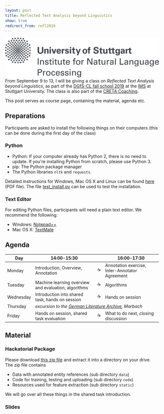 ```yaml
---
layout: post
title: Reflected Text Analysis beyond Linguistics
show: true
redirect_from: refl2019
---
```


![Cologne](/assets/2019-09-06-reflected-text-analysis/unilogo-ims_en.png)
From September 9 to 13, I will be giving a class on *Reflected Text Analysis beyond Linguistics*, as part of the [DGfS-CL fall school 2019](https://dgfs-clschool19.github.io) at the [IMS](https://www.ims.uni-stuttgart.de) at Stuttgart University. The class is also part of the [CRETA Coaching](https://www.creta.uni-stuttgart.de/coaching).

This post serves as course page, containing the material, agenda etc.


## <a name="Preparations"></a>Preparations

Participants are asked to install the following things on their computers (this can be done during the first day of the class)

### Python

- Python: If your computer already has Python 2, there is no need to update. If you're installing Python from scratch, please use Python 3.
- pip: The Python package manager
- The Python libraries `nltk` and `requests`.

Detailed instructions for Windows, Mac OS X and Linux can be found [here](/assets/2019-09-06-reflected-text-analysis/installation-instructions.pdf) (PDF file). The file [test_install.py](/assets/2019-09-06-reflected-text-analysis/test_install.py) can be used to test the installation.

### Text Editor

For editing Python files, participants will need a plain text editor. We recommend the following:

- Windows: [Notepad++](https://notepad-plus-plus.org)
- Mac OS X: [TextMate](https://macromates.com)

## <a name="Agenda"></a>Agenda

<table class="schedule">
  <thead>
    <tr>
      <th>Day</th>
      <th>14:00-15:30</th>
      <th>&nbsp;</th>
      <th>16:00-17:30</th>
    </tr>
  </thead>
  <tbody>
    <tr>
      <td>Monday</td>
      <td>Introduction, Overview, Annotation</td>
      <td>☕</td>
      <td>Annotation exercise, Inter-Annotator Agreement</td>
    </tr>
    <tr>
      <td>Tuesday</td>
      <td>Machine learning overview and evaluation, algorithms</td>
      <td>☕</td>
      <td>Algorithms</td>
    </tr>
    <tr>
      <td>Wednesday</td>
      <td>Introduction into shared task, hands on session</td>
      <td>☕</td>
      <td>Hands on session</td>
    </tr>
    <tr>
      <td>Thursday</td>
      <td colspan="3"><em>excursion to the <a href="https://www.dla-marbach.de/en">German Literature Archive</a>, Marbach</em></td>
    </tr>
    <tr>
      <td>Friday</td>
      <td>Hands on session, shared task evaluation</td>
      <td>☕</td>
      <td>What to do next, closing discussion</td>
    </tr>
  </tbody>
</table>



## <a name="Material"></a>Material

### Hackatorial Package

Please download [this zip file]() and extract it into a directory on your drive. The zip file contains

- Data with annotated entity references (sub directory `data`)
- Code for training, testing and uploading (sub directory `code`)
- Resources used for feature extraction (sub directory `static`)

We will go over all these things in the shared task introduction.

### Slides


